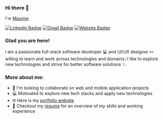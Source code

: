 ### Hi there 👋
I'm [Maxime](https://maximeishimwe.netlify.app/)

[![Linkedin Badge](https://img.shields.io/badge/LinkedIn-blue?style=flat&logo=linkedin&labelColor=blue&link=https://www.linkedin.com/in/maximeish)](https://www.linkedin.com/in/maximeish) [![Gmail Badge](https://img.shields.io/badge/Gmail-red?style=flat-square&logo=Gmail&logoColor=white&link=mailto:mxmishimwe5@gmail.com)](mailto:mxmishimwe5@gmail.com) [![Website Badge](https://img.shields.io/badge/-Website-47CCCC?style=flat&logo=Google-Chrome&logoColor=white&link=https://maximeishimwe.netlify.app)](https://maximeishimwe.netlify.app)

### Glad you are here!

I am a passionate full-stack software developer 💻 and UI/UX designer ✏️ willing to learn and work across technologies and domains💡I like to explore new technologies and strive for better software solutions ✨. 

### More about me:


- 🤝 I'm looking to collaborate on web and mobile application projects
- 💻 Motivated to explore new tech stacks and apply new technologies
- 🌐 Here is my [portfolio website](https://maximeishimwe.netlify.app) 
- 📝 Checkout my [resume](https://drive.google.com/file/d/1KA6gXJw_W0V40BwQrY44kocY_3lM5TaI/view?usp=sharing) for an overview of my skills and working experience


